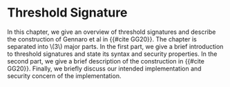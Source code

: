 # Threshold Signature

In this chapter, we give an overview of threshold signatures and describe the construction of Gennaro et al in {{#cite GG20}}. The chapter is separated into \\(3\\) major parts. In the first part, we give a brief introduction to threshold signatures and state its syntax and security properties. In the second part, we give a brief description of the construction in {{#cite GG20}}. Finally, we briefly discuss our intended implementation and security concern of the implementation.